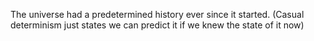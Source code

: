 The universe had a predetermined history ever since it started. (Casual determinism just states we can predict it if we knew the state of it now)
